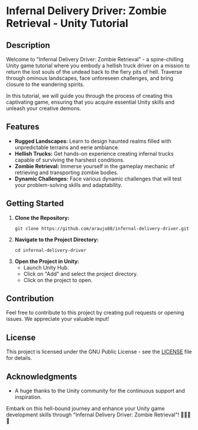 # Infernal Delivery Driver: Zombie Retrieval - Unity Tutorial

## Description
Welcome to "Infernal Delivery Driver: Zombie Retrieval" - a spine-chilling Unity game tutorial where you embody a hellish truck driver on a mission to return the lost souls of the undead back to the fiery pits of hell. Traverse through ominous landscapes, face unforeseen challenges, and bring closure to the wandering spirits.

In this tutorial, we will guide you through the process of creating this captivating game, ensuring that you acquire essential Unity skills and unleash your creative demons.

## Features
- **Rugged Landscapes:** Learn to design haunted realms filled with unpredictable terrains and eerie ambiance.
- **Hellish Trucks:** Get hands-on experience creating infernal trucks capable of surviving the harshest conditions.
- **Zombie Retrieval:** Immerse yourself in the gameplay mechanic of retrieving and transporting zombie bodies.
- **Dynamic Challenges:** Face various dynamic challenges that will test your problem-solving skills and adaptability.

## Getting Started
1. **Clone the Repository:**
   ```
   git clone https://github.com/araujo88/infernal-delivery-driver.git
   ```
2. **Navigate to the Project Directory:**
   ```
   cd infernal-delivery-driver
   ```
3. **Open the Project in Unity:**
   - Launch Unity Hub.
   - Click on "Add" and select the project directory.
   - Click on the project to open.

## Contribution
Feel free to contribute to this project by creating pull requests or opening issues. We appreciate your valuable input!

## License
This project is licensed under the GNU Public License - see the [LICENSE](LICENSE) file for details.

## Acknowledgments
- A huge thanks to the Unity community for the continuous support and inspiration.

Embark on this hell-bound journey and enhance your Unity game development skills through "Infernal Delivery Driver: Zombie Retrieval"! 🚚🧟‍♂️🔥

